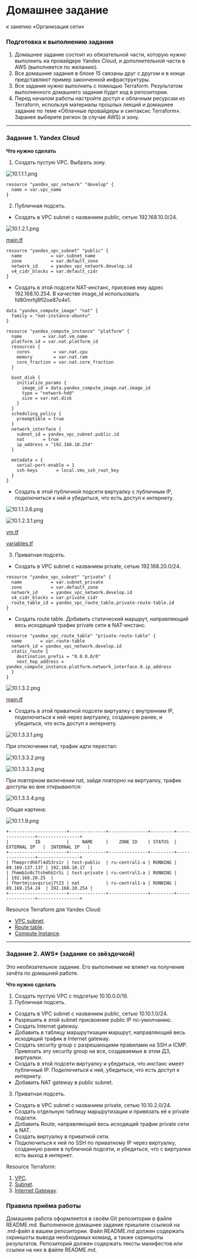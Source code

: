 # Домашнее задание
к занятию «Организация сети»

### Подготовка к выполнению задания

1. Домашнее задание состоит из обязательной части, которую нужно выполнить на провайдере Yandex Cloud, и дополнительной части в AWS (выполняется по желанию). 
2. Все домашние задания в блоке 15 связаны друг с другом и в конце представляют пример законченной инфраструктуры.  
3. Все задания нужно выполнить с помощью Terraform. Результатом выполненного домашнего задания будет код в репозитории. 
4. Перед началом работы настройте доступ к облачным ресурсам из Terraform, используя материалы прошлых лекций и домашнее задание по теме «Облачные провайдеры и синтаксис Terraform». Заранее выберите регион (в случае AWS) и зону.

---
### Задание 1. Yandex Cloud 

**Что нужно сделать**

1. Создать пустую VPC. Выбрать зону.

![10.1.1.1.png](picture/10.1.1.1.png)

```
resource "yandex_vpc_network" "develop" {
  name = var.vpc_name
}
```

2. Публичная подсеть.

 - Создать в VPC subnet с названием public, сетью 192.168.10.0/24.

![10.1.2.1.png](picture/10.1.2.1.png)

[main.tf](src/main.tf)

```commandline
resource "yandex_vpc_subnet" "public" {
  name           = var.subnet_name
  zone           = var.default_zone
  network_id     = yandex_vpc_network.develop.id
  v4_cidr_blocks = var.default_cidr
}
```
 - Создать в этой подсети NAT-инстанс, присвоив ему адрес 192.168.10.254. В качестве image_id использовать fd80mrhj8fl2oe87o4e1.

```commandline
data "yandex_compute_image" "nat" {
  family = "nat-instance-ubuntu"
}

resource "yandex_compute_instance" "platform" {
  name        = var.nat.vm_name
  platform_id = var.nat.platform_id
  resources {
    cores         = var.nat.cpu
    memory        = var.nat.ram
    core_fraction = var.nat.core_fraction
  }

  boot_disk {
    initialize_params {
      image_id = data.yandex_compute_image.nat.image_id
      type = "network-hdd"
      size = var.nat.disk
    }
  }
  scheduling_policy {
    preemptible = true
  }
  network_interface {
    subnet_id = yandex_vpc_subnet.public.id
    nat       = true
    ip_address = "192.168.10.254"
  }

  metadata = {
    serial-port-enable = 1
    ssh-keys       = local.vms_ssh_root_key
  }
}

```

 - Создать в этой публичной подсети виртуалку с публичным IP, подключиться к ней и убедиться, что есть доступ к интернету.

![10.1.1.3.6.png](picture/10.1.1.3.6.png)

![10.1.2.3.1.png](picture/10.1.2.3.1.png)

[vm.tf](src/vm.tf)

[variables.tf](src/variables.tf)



3. Приватная подсеть.
 - Создать в VPC subnet с названием private, сетью 192.168.20.0/24.

```commandline
resource "yandex_vpc_subnet" "private" {
  name           = var.subnet_private
  zone           = var.default_zone
  network_id     = yandex_vpc_network.develop.id
  v4_cidr_blocks = var.private_cidr
  route_table_id = yandex_vpc_route_table.private-route-table.id
}
```

 - Создать route table. Добавить статический маршрут, направляющий весь исходящий трафик private сети в NAT-инстанс.

```commandline
resource "yandex_vpc_route_table" "private-route-table" {
  name       = var.route-table
  network_id = yandex_vpc_network.develop.id
  static_route {
    destination_prefix = "0.0.0.0/0"
    next_hop_address = yandex_compute_instance.platform.network_interface.0.ip_address
  }
}
```
![10.1.3.2.png](picture/10.1.3.2.png)

[main.tf](src/main.tf)

 - Создать в этой приватной подсети виртуалку с внутренним IP, подключиться к ней через виртуалку, созданную ранее, и убедиться, что есть доступ к интернету.

![10.1.3.3.1.png](picture/10.1.3.3.1.png)

При отключении nat, трафик идти перестал:

![10.1.3.3.2.png](picture/10.1.3.3.2.png)

![10.1.3.3.3.png](picture/10.1.3.3.3.png)

При повторном включении nat, зайдя повторно на виртуалку, трафик доступы во вне открываются:

![10.1.3.3.4.png](picture/10.1.3.3.4.png)

Общая картина:

![10.1.1.9.png](picture/10.1.1.9.png)

```commandline
+----------------------+--------------+---------------+---------+----------------+----------------+
|          ID          |     NAME     |    ZONE ID    | STATUS  |  EXTERNAL IP   |  INTERNAL IP   |
+----------------------+--------------+---------------+---------+----------------+----------------+
| fhmeprrdh6fl4d53rs1r | test-public  | ru-central1-a | RUNNING | 89.169.137.137 | 192.168.10.17  |
| fhmmb1n8c7tshmhb2r5i | test-private | ru-central1-a | RUNNING |                | 192.168.20.25  |
| fhmrtmjcavqsrioj7t23 | nat          | ru-central1-a | RUNNING | 89.169.154.24  | 192.168.10.254 |
+----------------------+--------------+---------------+---------+----------------+----------------+
```

Resource Terraform для Yandex Cloud:

- [VPC subnet](https://registry.terraform.io/providers/yandex-cloud/yandex/latest/docs/resources/vpc_subnet).
- [Route table](https://registry.terraform.io/providers/yandex-cloud/yandex/latest/docs/resources/vpc_route_table).
- [Compute Instance](https://registry.terraform.io/providers/yandex-cloud/yandex/latest/docs/resources/compute_instance).

---
### Задание 2. AWS* (задание со звёздочкой)

Это необязательное задание. Его выполнение не влияет на получение зачёта по домашней работе.

**Что нужно сделать**

1. Создать пустую VPC с подсетью 10.10.0.0/16.
2. Публичная подсеть.

 - Создать в VPC subnet с названием public, сетью 10.10.1.0/24.
 - Разрешить в этой subnet присвоение public IP по-умолчанию.
 - Создать Internet gateway.
 - Добавить в таблицу маршрутизации маршрут, направляющий весь исходящий трафик в Internet gateway.
 - Создать security group с разрешающими правилами на SSH и ICMP. Привязать эту security group на все, создаваемые в этом ДЗ, виртуалки.
 - Создать в этой подсети виртуалку и убедиться, что инстанс имеет публичный IP. Подключиться к ней, убедиться, что есть доступ к интернету.
 - Добавить NAT gateway в public subnet.
3. Приватная подсеть.
 - Создать в VPC subnet с названием private, сетью 10.10.2.0/24.
 - Создать отдельную таблицу маршрутизации и привязать её к private подсети.
 - Добавить Route, направляющий весь исходящий трафик private сети в NAT.
 - Создать виртуалку в приватной сети.
 - Подключиться к ней по SSH по приватному IP через виртуалку, созданную ранее в публичной подсети, и убедиться, что с виртуалки есть выход в интернет.

Resource Terraform:

1. [VPC](https://registry.terraform.io/providers/hashicorp/aws/latest/docs/resources/vpc).
1. [Subnet](https://registry.terraform.io/providers/hashicorp/aws/latest/docs/resources/subnet).
1. [Internet Gateway](https://registry.terraform.io/providers/hashicorp/aws/latest/docs/resources/internet_gateway).

### Правила приёма работы

Домашняя работа оформляется в своём Git репозитории в файле README.md. Выполненное домашнее задание пришлите ссылкой на .md-файл в вашем репозитории.
Файл README.md должен содержать скриншоты вывода необходимых команд, а также скриншоты результатов.
Репозиторий должен содержать тексты манифестов или ссылки на них в файле README.md.

